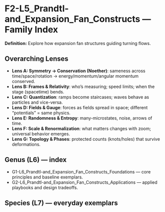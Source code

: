 # F2-L5_Prandtl-and_Expansion_Fan_Constructs — Family Index
**Definition:** Explore how expansion fan structures guiding turning flows.

## Overarching Lenses

- **Lens A: Symmetry -> Conservation (Noether)**: sameness across time/space/rotation → energy/momentum/angular momentum conserved.
- **Lens B: Frames & Relativity**: who’s measuring; speed limits; when the stage (spacetime) bends.
- **Lens C: Quantization**: ramps become staircases; waves behave as particles and vice-versa.
- **Lens D: Fields & Gauge**: forces as fields spread in space; different “potentials” = same physics.
- **Lens E: Randomness & Entropy**: many-microstates, noise, arrows of time.
- **Lens F: Scale & Renormalization**: what matters changes with zoom; universal behavior emerges.
- **Lens G: Topology & Phases**: protected counts (knots/holes) that survive deformations.

## Genus (L6) — index
- G1-L6_Prandtl-and_Expansion_Fan_Constructs_Foundations — core principles and baseline exemplars.
- G2-L6_Prandtl-and_Expansion_Fan_Constructs_Applications — applied playbooks and design tradeoffs.

## Species (L7) — everyday exemplars

